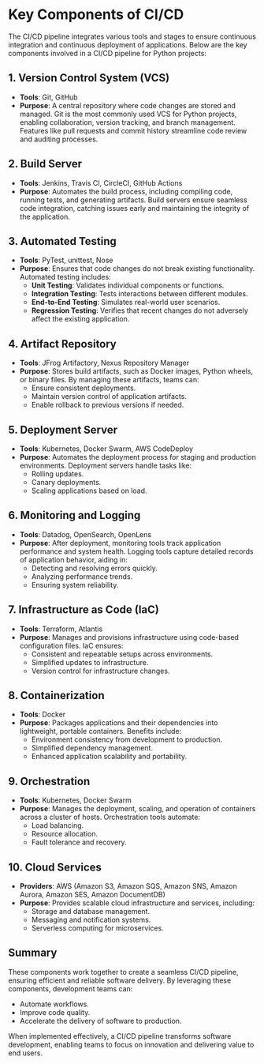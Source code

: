 # Key Components of CI/CD

The CI/CD pipeline integrates various tools and stages to ensure continuous integration and continuous deployment of applications. Below are the key components involved in a CI/CD pipeline for Python projects:

## 1. Version Control System (VCS)

- **Tools**: Git, GitHub
- **Purpose**: A central repository where code changes are stored and managed. Git is the most commonly used VCS for Python projects, enabling collaboration, version tracking, and branch management. Features like pull requests and commit history streamline code review and auditing processes.

## 2. Build Server

- **Tools**: Jenkins, Travis CI, CircleCI, GitHub Actions
- **Purpose**: Automates the build process, including compiling code, running tests, and generating artifacts. Build servers ensure seamless code integration, catching issues early and maintaining the integrity of the application.

## 3. Automated Testing

- **Tools**: PyTest, unittest, Nose
- **Purpose**: Ensures that code changes do not break existing functionality. Automated testing includes:
  - **Unit Testing**: Validates individual components or functions.
  - **Integration Testing**: Tests interactions between different modules.
  - **End-to-End Testing**: Simulates real-world user scenarios.
  - **Regression Testing**: Verifies that recent changes do not adversely affect the existing application.

## 4. Artifact Repository

- **Tools**: JFrog Artifactory, Nexus Repository Manager
- **Purpose**: Stores build artifacts, such as Docker images, Python wheels, or binary files. By managing these artifacts, teams can:
  - Ensure consistent deployments.
  - Maintain version control of application artifacts.
  - Enable rollback to previous versions if needed.

## 5. Deployment Server

- **Tools**: Kubernetes, Docker Swarm, AWS CodeDeploy
- **Purpose**: Automates the deployment process for staging and production environments. Deployment servers handle tasks like:
  - Rolling updates.
  - Canary deployments.
  - Scaling applications based on load.

## 6. Monitoring and Logging

- **Tools**: Datadog, OpenSearch, OpenLens
- **Purpose**: After deployment, monitoring tools track application performance and system health. Logging tools capture detailed records of application behavior, aiding in:
  - Detecting and resolving errors quickly.
  - Analyzing performance trends.
  - Ensuring system reliability.

## 7. Infrastructure as Code (IaC)

- **Tools**: Terraform, Atlantis
- **Purpose**: Manages and provisions infrastructure using code-based configuration files. IaC ensures:
  - Consistent and repeatable setups across environments.
  - Simplified updates to infrastructure.
  - Version control for infrastructure changes.

## 8. Containerization

- **Tools**: Docker
- **Purpose**: Packages applications and their dependencies into lightweight, portable containers. Benefits include:
  - Environment consistency from development to production.
  - Simplified dependency management.
  - Enhanced application scalability and portability.

## 9. Orchestration

- **Tools**: Kubernetes, Docker Swarm
- **Purpose**: Manages the deployment, scaling, and operation of containers across a cluster of hosts. Orchestration tools automate:
  - Load balancing.
  - Resource allocation.
  - Fault tolerance and recovery.

## 10. Cloud Services

- **Providers**: AWS (Amazon S3, Amazon SQS, Amazon SNS, Amazon Aurora, Amazon SES, Amazon DocumentDB)
- **Purpose**: Provides scalable cloud infrastructure and services, including:
  - Storage and database management.
  - Messaging and notification systems.
  - Serverless computing for microservices.

## Summary

These components work together to create a seamless CI/CD pipeline, ensuring efficient and reliable software delivery. By leveraging these components, development teams can:

- Automate workflows.
- Improve code quality.
- Accelerate the delivery of software to production.

When implemented effectively, a CI/CD pipeline transforms software development, enabling teams to focus on innovation and delivering value to end users.

